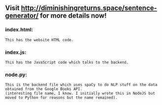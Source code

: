 ## Visit http://diminishingreturns.space/sentence-generator/ for more details now!

### index.html: 
    This has the website HTML code.
### index.js:
    This has the JavaScript code which talks to the backend.
### node.py: 
    This is the backend file which uses spaCy to do NLP stuff on the data obtained from the Google Books API.
    (interesting file name, I know. I initially wrote this in NodeJS but moved to Python for reasons but the name remained). 
